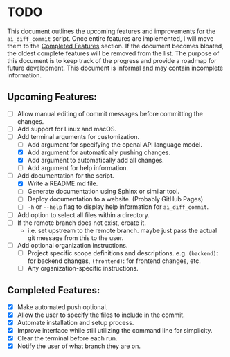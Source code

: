 # TODO

This document outlines the upcoming features and improvements for the `ai_diff_commit` script. Once entire features are implemented, I will move them to the [Completed Features](#completed-features) section. If the document becomes bloated, the oldest complete features will be removed from the list. The purpose of this document is to keep track of the progress and provide a roadmap for future development. This document is informal and may contain incomplete information.

## Upcoming Features:

- [ ] Allow manual editing of commit messages before committing the changes.
- [ ] Add support for Linux and macOS.
- [ ] Add terminal arguments for customization.
  - [ ] Add argument for specifying the openai API language model.
  - [x] Add argument for automatically pushing changes.
  - [x] Add argument to automatically add all changes.
  - [ ] Add argument for help information.
- [ ] Add documentation for the script.
  - [x] Write a README.md file.
  - [ ] Generate documentation using Sphinx or similar tool.
  - [ ] Deploy documentation to a website. (Probably GitHub Pages)
  - [ ] `-h` or `--help` flag to display help information for `ai_diff_commit`.
- [ ] Add option to select all files within a directory.
- [ ] If the remote branch does not exist, create it.
  - i.e. set upstream to the remote branch. maybe just pass the actual git message from this to the user.
- [ ] Add optional organization instructions.
  - [ ] Project specific scope definitions and descriptions. e.g. `(backend)`: for backend changes, `(frontend)`: for frontend changes, etc.
  - [ ] Any organization-specific instructions.

## Completed Features:

- [x] Make automated push optional.
- [x] Allow the user to specify the files to include in the commit.
- [x] Automate installation and setup process.
- [x] Improve interface while still utilizing the command line for simplicity.
- [x] Clear the terminal before each run.
- [x] Notify the user of what branch they are on.